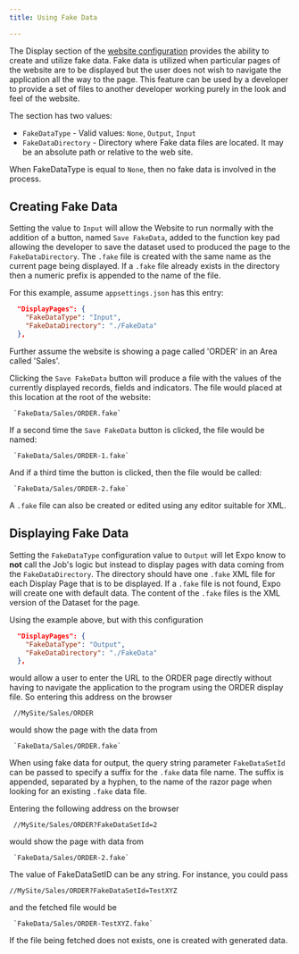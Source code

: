 ```yaml
---
title: Using Fake Data

---
```


The Display section of the [website configuration](expo-website.html) provides the ability to create and utilize fake data.  Fake data is utilized when particular pages of the website are to be displayed but the user does not wish to navigate the application all the way to the page.  This feature can be used by a developer to provide a set of files to another developer working purely in the look and feel of the website.

The section has two values:
 - `FakeDataType` - Valid values: `None`, `Output`, `Input`
 - `FakeDataDirectory` - Directory where Fake data files are located. It may be an absolute path or relative to the web site.

When FakeDataType is equal to `None`, then no fake data is involved in the process.

## Creating Fake Data
Setting the value to `Input` will allow the Website to run normally with the addition of a button, named `Save FakeData`, added to the function key pad allowing the developer to save the dataset used to produced the page to the `FakeDataDirectory`.  The `.fake` file is created with the same name as the current page being displayed. If a `.fake` file already exists in the directory then a numeric prefix is appended to the name of the file.


For this example, assume `appsettings.json` has this entry:
```json
  "DisplayPages": {
    "FakeDataType": "Input",
    "FakeDataDirectory": "./FakeData"
  },
  ```
Further assume the website is showing a page called 'ORDER' in an Area called 'Sales'. 

Clicking the `Save FakeData` button will produce a file with the values of the currently displayed records, fields and indicators. The file would placed at this location at the root of the website:

     `FakeData/Sales/ORDER.fake`

If a second time the `Save FakeData` button is clicked, the file would be named:

     `FakeData/Sales/ORDER-1.fake`

And if a third time the button is clicked, then the file would be called:
     
     `FakeData/Sales/ORDER-2.fake`

A `.fake` file can also be created or edited using any editor suitable for XML.

## Displaying Fake Data
Setting the `FakeDataType` configuration value to `Output` will let Expo know to **not** call the Job's logic but instead to display pages with data coming from the `FakeDataDirectory`.  The directory should have one `.fake` XML file for each Display Page that is to be displayed.  If a `.fake` file is not found, Expo will create one with default data. The content of the `.fake` files is the XML version of the Dataset for the page.

Using the example above, but with this configuration 
```json
  "DisplayPages": {
    "FakeDataType": "Output",
    "FakeDataDirectory": "./FakeData"
  },
  ```
would allow a user to enter the URL to the ORDER page directly without having to navigate the application to the program using the ORDER display file. So entering this address on the browser

     //MySite/Sales/ORDER

would show the page with the data from 

     `FakeData/Sales/ORDER.fake`

When using fake data for output, the query string parameter `FakeDataSetId` can be passed to specify a suffix for the `.fake` data file name. The suffix  is appended, separated by a hyphen, to the name of the razor page when looking for an existing `.fake` data file.

Entering the following address on the browser

     //MySite/Sales/ORDER?FakeDataSetId=2

would show the page with data from 

     `FakeData/Sales/ORDER-2.fake`

The value of FakeDataSetID can be any string.  For instance, you could pass 

    //MySite/Sales/ORDER?FakeDataSetId=TestXYZ

and the fetched file would be

     `FakeData/Sales/ORDER-TestXYZ.fake`

If the file being fetched does not exists, one is created with generated data.
